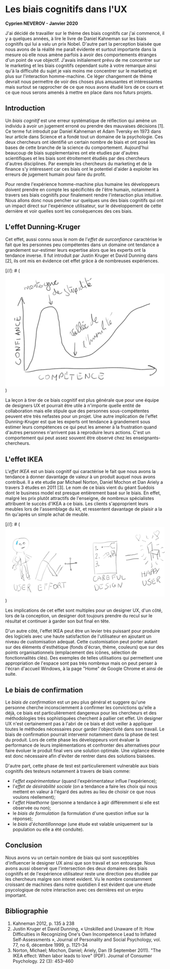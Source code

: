 
# Les biais cognitifs dans l'UX

__Cyprien NEVEROV - Janvier 2020__

J'ai décidé de travailler sur le thème des biais cognitifs car j'ai commencé, il y a quelques années, à lire le livre de Daniel Kahneman sur les biais cognitifs qui lui a valu un prix Nobel. 
D'autre part la perception biaisée que nous avons de la réalité me paraît évidente et surtout importante dans la mesure où elle nous amène parfois à avoir des comportements étranges d'un point de vue objectif. 
J'avais initialement prévu de me concentrer sur le marketing et les biais cognitifs cependant suite à votre remarque ainsi qu'à la difficulté du sujet je vais moins me concentrer sur le marketing et plus sur l'interaction homme-machine. 
Ce léger changement de thème devrait nous permettre de voir des choses plus amusantes et intéressantes mais surtout se rapprocher de ce que nous avons étudié lors de ce cours et ce que nous serons amenés à mettre en place dans nos futurs projets.

## Introduction

Un _biais cognitif_ est une erreur systématique de réflection qui amène un individu à avoir un jugement erroné ou prendre des mauvaises décisions [1].
Ce terme fut introduit par Daniel Kahneman et Adam Tversky en 1973 dans leur article dans Science et a fondé tout un domaine de la psychologie. 
Ces deux chercheurs ont identifié un certain nombre de biais et ont posé les bases de cette branche de la science du comportement.
Aujourd'hui beaucoup de biais supplementaires ont ete etudies par d'autres scientifiques et les biais sont étroitement étudiés par des chercheurs d'autres disciplines. 
Par exemple les chercheurs du marketing et de la finance s'y intéressent car ces biais ont le potentiel d'aider à exploiter les erreurs de jugement humain pour faire du profit. 

Pour rendre l'expérience homme-machine plus humaine les développeurs doivent prendre en compte les spécificités de l'être humain, notamment à travers ses biais cognitifs pour finalement rendre l'interaction plus intuitive.
Nous allons donc nous pencher sur quelques uns des biais cognitifs qui ont un impact direct sur l'expérience utilisateur, sur le développement de cette dernière et voir quelles sont les conséquences des ces biais.

## L'effet Dunning-Kruger

Cet effet, aussi connu sous le nom de l'_effet de surconfiance_ caractérise le fait que les personnes peu compétentes dans un domaine ont tendance a grandement sur-estimer leurs expertise alors que les experts ont la tendance inverse. 
Il fut introduit par Justin Kruger et David Dunning dans [2], ils ont mis en évidence cet effet grâce à de nombreuses expériences.

[//]: # (![Effet Dunning-Kruger](dunningkruger.png))

La leçon à tirer de ce biais cognitif est plus générale que pour une équipe de designers UX et pourrait être utile à n'importe quelle entité de collaboration mais elle stipule que des personnes sous-compétentes peuvent etre très nefastes pour un projet. 
Une autre implication de l'effet Dunning-Kruger est que les experts ont tendance à grandement sous estimer leurs compétences ce qui peut les amener à la frustration quand d'autres personnes n'arrivent pas à reproduire leurs actions. 
C'est un comportement qui peut assez souvent être observé chez les enseignants-chercheurs.

## L'effet IKEA

L'_effet IKEA_ est un biais cognitif qui caractérise le fait que nous avons la tendance à donner davantage de valeur à un produit auquel nous avons contribué.
Il a ete etudie par Michael Norton, Daniel Mochon et Dan Ariely a travers 3 études en 2011 [3]. 
Le nom de ce biais vient du géant Suédois dont le business model est presque entièrement basé sur le biais. 
En effet, malgré les prix plutôt attractifs de l'enseigne, de nombreux spécialistes attribuent le succès d'IKEA a ce biais. 
Les clients s'approprient leurs meubles lors de l'assemblage du kit, et ressentent davantage de plaisir a la fin qu'après un simple achat de meuble.

[//]: # (![Effet IKEA](ikea.png))

Les implications de cet effet sont multiples pour un designer UX, d'un côté, lors de la conception, un designer doit toujours prendre du recul sur le résultat et continuer à garder son but final en tête.

D'un autre côté, l'effet IKEA peut être un levier très puissant pour produire des logiciels avec une haute satisfaction de l'utilisateur en ajoutant un niveau de customisation adequat. 
Cette customisation peut porter autant sur des éléments d'esthétique (fonds d'écran, thème, couleurs) que sur des points organisationnels (emplacement des icônes, sélection de fonctionnalités clés).
Des exemples de telles utilisations qui permettent une appropriation de l'espace sont pas très nombreux mais on peut penser à l'écran d'accueil Windows, à la page "Home" de Google Chrome et ainsi de suite. 

## Le biais de confirmation

Le _biais de confirmation_ est un peu plus général et suggere qu'une personne cherche inconsciemment à confirmer les convictions qu'elle a déjà, ce biais est particulièrement dangereux pour les chercheurs et des méthodologies très sophistiquées cherchent à pallier cet effet.
Un designer UX n'est certainement pas à l'abri de ce biais et doit veiller à appliquer toutes le méthodes nécessaires pour garder l'objectivité dans son travail.
Le biais de confirmation pourrait intervenir notamment dans la phase de test du produit. 
Lors de cette phase les développeurs vont évaluer la performance de leurs implémentations et confronter des alternatives pour faire évoluer le produit final vers une solution optimale.
Une vigilance élevée est donc nécessaire afin d'éviter de rentrer dans des solutions biaisées.

D'autre part, cette phase de test est particulierement vulnerable aux biais cognitifs des testeurs notamment à travers de biais comme: 
 - l'_effet expérimentateur_ (quand l'expérimentateur influe l'expérience);
 - l'_effet de désirabilité sociale_ (on a tendance a faire les choix qui nous mettent en valeur à l'égard des autres au lieu de choisir ce que nous voulons réellement);
 - l'_effet Hawthorne_ (personne a tendance à agir différemment si elle est observée ou non);
 - le _biais de formulation_ (la formulation d'une question influe sur la réponse);
 - le _biais d'échantillonnage_ (une étude est valable uniquement sur la population ou elle a été conduite).

## Conclusion

Nous avons vu un certain nombre de biais qui sont susceptibles d'influencer le designer UX ainsi que son travail et son entourage. 
Nous avons aussi observé que l'intersection des deux domaines des biais cognitifs et de l'expérience utilisateur reste une direction peu étudiée par les chercheurs malgre son interet evident.
Vu le nombre constamment croissant de machines dans notre quotidien il est évident que une étude psycologique de notre interaction avec ces dernières est un enjeu important.

## Bibliographie

1. Kahneman 2012, p. 135 à 238 
2. Justin Kruger et David Dunning, « Unskilled and Unaware of It: How Difficulties in Recognizing One's Own Incompetence Lead to Inflated Self-Assessments », Journal of Personality and Social Psychology, vol. 77, no 6,‎ décembre 1999, p. 1121–34
3. Norton, Michael; Mochon, Daniel; Ariely, Dan (9 September 2011). "The IKEA effect: When labor leads to love" (PDF). Journal of Consumer Psychology. 22 (3): 453–460

